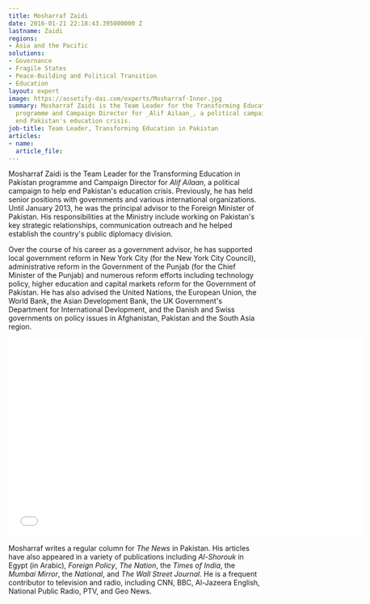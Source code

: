 ```yaml
---
title: Mosharraf Zaidi
date: 2016-01-21 22:18:43.395000000 Z
lastname: Zaidi
regions:
- Asia and the Pacific
solutions:
- Governance
- Fragile States
- Peace-Building and Political Transition
- Education
layout: expert
image: https://assetify-dai.com/experts/Mosharraf-Inner.jpg
summary: Mosharraf Zaidi is the Team Leader for the Transforming Education in Pakistan
  programme and Campaign Director for _Alif Ailaan_, a political campaign to help
  end Pakistan's education crisis.
job-title: Team Leader, Transforming Education in Pakistan
articles:
- name: 
  article_file: 
---
```


Mosharraf Zaidi is the Team Leader for the Transforming Education in Pakistan programme and Campaign Director for _Alif Ailaan_, a political campaign to help end Pakistan's education crisis. Previously, he has held senior positions with governments and various international organizations. Until January 2013, he was the principal advisor to the Foreign Minister of Pakistan. His responsibilities at the Ministry include working on Pakistan's key strategic relationships, communication outreach and he helped establish the country's public diplomacy division.

Over the course of his career as a government advisor, he has supported local government reform in New York City (for the New York City Council), administrative reform in the Government of the Punjab (for the Chief Minister of the Punjab) and numerous reform efforts including technology policy, higher education and capital markets reform for the Government of Pakistan. He has also advised the United Nations, the European Union, the World Bank, the Asian Development Bank, the UK Government's Department for International Devlopment, and the Danish and Swiss governments on policy issues in Afghanistan, Pakistan and the South Asia region.

<iframe src="//player.vimeo.com/video/103551162" width="703" height="394" frameborder="0" webkitallowfullscreen="" mozallowfullscreen="" allowfullscreen=""></iframe>

Mosharraf writes a regular column for _The News_ in Pakistan. His articles have also appeared in a variety of publications including _Al-Shorouk_ in Egypt (in Arabic), _Foreign Policy_, _The Nation_, the _Times of India_, the _Mumbai Mirror_, the _National_, and _The Wall Street Journal_. He is a frequent contributor to television and radio, including CNN, BBC, Al-Jazeera English, National Public Radio, PTV, and Geo News.
